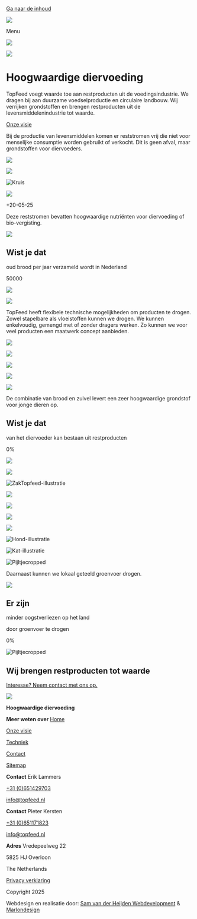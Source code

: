 [Ga naar de inhoud](https://top-feed.nl/#content)

[![](https://top-feed.nl/wp-content/uploads/2020/03/LogoTopfeed.png)](https://top-feed.nl/)

Menu

[![](https://top-feed.nl/wp-content/uploads/2020/03/LogoTopfeed.png)](https://top-feed.nl/)

[![](https://top-feed.nl/wp-content/uploads/2020/03/LogoTopfeed.png)](https://top-feed.nl/)

# Hoogwaardige diervoeding

TopFeed voegt waarde toe aan restproducten uit de voedingsindustrie. We dragen bij aan duurzame voedselproductie en circulaire landbouw. Wij verrijken grondstoffen en brengen restproducten uit de levensmiddelenindustrie tot waarde.

[Onze visie](https://top-feed.nl/onze-visie/)

Bij de productie van levensmiddelen komen er reststromen vrij die niet voor menselijke consumptie worden gebruikt of verkocht. Dit is geen afval, maar grondstoffen voor diervoeders.

![](https://top-feed.nl/wp-content/uploads/2020/03/Deel2Prullenbak-illustratie-1.png)

![](https://top-feed.nl/wp-content/uploads/2020/03/prullenbak.png)

![Kruis](https://top-feed.nl/wp-content/uploads/2020/03/kruis.png)

![](https://top-feed.nl/wp-content/uploads/2020/03/Pijltje.png)

+20-05-25

Deze reststromen bevatten hoogwaardige nutriënten voor diervoeding of bio-vergisting.

![](https://top-feed.nl/wp-content/uploads/2020/03/Pijltje.png)

## Wist je dat

oud brood per jaar verzameld wordt in Nederland

50000

![](https://top-feed.nl/wp-content/uploads/2020/03/Pijltje.png)

![](https://top-feed.nl/wp-content/uploads/2020/03/Pijltje.png)

TopFeed heeft flexibele technische mogelijkheden om producten te drogen. Zowel stapelbare als vloeistoffen kunnen we drogen. We kunnen enkelvoudig, gemengd met of zonder dragers werken. Zo kunnen we voor veel producten een maatwerk concept aanbieden.

![](https://top-feed.nl/wp-content/uploads/2020/03/Deel2Recycle-illustratie.png)

![](https://top-feed.nl/wp-content/uploads/2020/03/Rondjemetkorrel.png)

![](https://top-feed.nl/wp-content/uploads/2020/03/Pijltje.png)

![](https://top-feed.nl/wp-content/uploads/2020/03/Pijltje.png)

![](https://top-feed.nl/wp-content/uploads/2020/03/zonderstreepjesZakTopfeed-illustratie.png)

De combinatie van brood en zuivel levert een zeer hoogwaardige grondstof voor jonge dieren op.

## Wist je dat

van het diervoeder kan bestaan uit restproducten

0%

![](https://top-feed.nl/wp-content/uploads/2020/03/Pijltje.png)

![](https://top-feed.nl/wp-content/uploads/2020/03/Pijltje.png)

![ZakTopfeed-illustratie](https://top-feed.nl/wp-content/uploads/2020/03/ZakTopfeed-illustratie.png)

![](https://top-feed.nl/wp-content/uploads/2020/03/Koe-illustratie-2048x1236.png)

![](https://top-feed.nl/wp-content/uploads/2020/03/Kip-illustratie.png)

![](https://top-feed.nl/wp-content/uploads/2020/03/ZakTopfeed-illustratie.png)

![](https://top-feed.nl/wp-content/uploads/2020/03/Varken-illustratie.png)

![Hond-illustratie](https://top-feed.nl/wp-content/uploads/elementor/thumbs/Hond-illustratie-olz5mimqmkl0m7iuzaz81re2yce0o9df7vko86wisu.png)

![Kat-illustratie](https://top-feed.nl/wp-content/uploads/elementor/thumbs/Kat-illustratie-olz5n8y5i81bcgtqjxzctmqaa59fw1su2vnlf1wzcg.png)

![Pijltjecropped](https://top-feed.nl/wp-content/uploads/elementor/thumbs/Pijltjecropped-olzc4ik7aymny3z9aiuoh61x72uxg32e2knyahqkq0.png)

Daarnaast kunnen we lokaal geteeld groenvoer drogen.

![](https://top-feed.nl/wp-content/uploads/2020/03/Gras-illustratie.png)

## Er zijn

minder oogstverliezen op het land

door groenvoer te drogen

0%

![Pijltjecropped](https://top-feed.nl/wp-content/uploads/elementor/thumbs/Pijltjecropped-olzc4ik7aymny3z9aiuoh61x72uxg32e2knyahqkq0.png)

## Wij brengen restproducten tot waarde

[Interesse? Neem contact met ons op.](https://top-feed.nl/contact/)

![](https://top-feed.nl/wp-content/uploads/2020/03/LogoTopfeedwit.png)

**Hoogwaardige diervoeding**

**Meer weten over** [Home](https://top-feed.nl/)

[Onze visie](https://top-feed.nl/onze-visie/)

[Techniek](https://top-feed.nl/techniek/)

[Contact](https://top-feed.nl/contact/)

[Sitemap](https://top-feed.nl/sitemap/)

**Contact** Erik Lammers

[+31 (0)651429703](tel:+31651429703)

[info@topfeed.nl](mailto:info@top-feed.nl)

**Contact** Pieter Kersten

[+31 (0)651171823](tel:+31651171823)

[info@topfeed.nl](mailto:info@top-feed.nl)

**Adres** Vredepeelweg 22

5825 HJ Overloon

The Netherlands

[Privacy verklaring](https://top-feed.nl/informatie/privacy-statement/)

Copyright 2025

Webdesign en realisatie door: [Sam van der Heijden Webdevelopment](https://samvdh.nl/) & [Marlondesign](https://marlondesign.nl/)